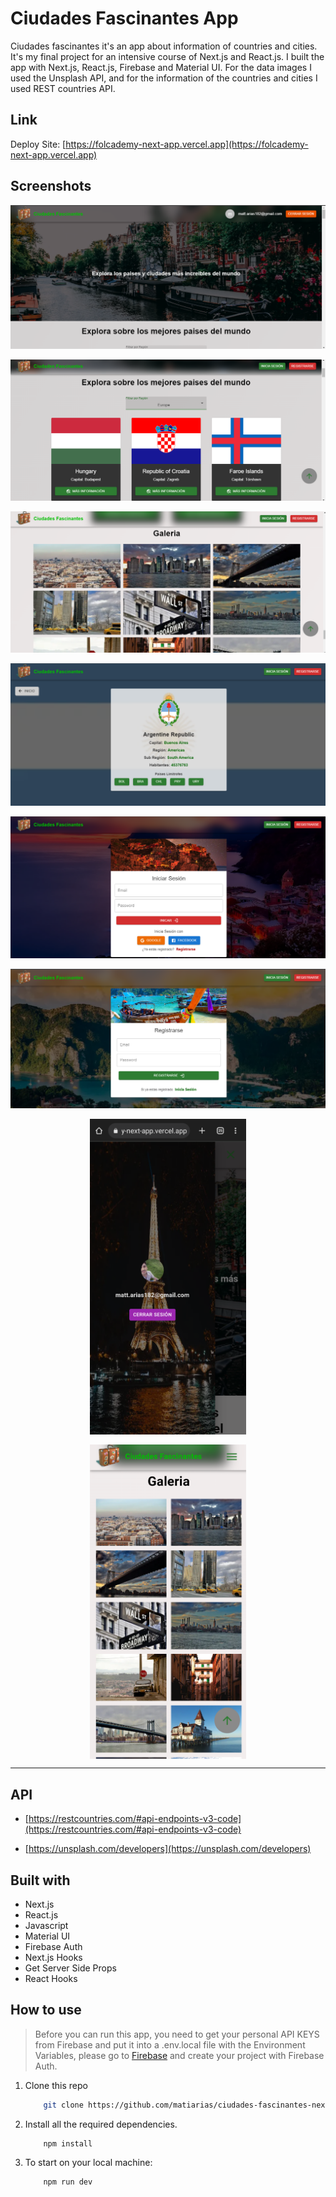 # Ciudades Fascinantes App

Ciudades fascinantes it's an app about information of countries and cities. It's my final project for an intensive course of Next.js and React.js. I built the app with Next.js, React.js, Firebase and Material UI. For the data images I used the Unsplash API, and for the information of the countries and cities I used REST countries API.

## Link

Deploy Site: [https://folcademy-next-app.vercel.app](https://folcademy-next-app.vercel.app)

## Screenshots

![ciudades-fascinantes-home](./public/screenshots/home-screenshot.png)

![ciudades-fascinantes-countries](./public/screenshots/countries-screenshot.png)

![ciudades-fascinantes-gallery](./public/screenshots/gallery-screenshot.png)

![ciudades-fascinantes-countries-information](./public/screenshots/country-information-screenshot.png)

![ciudades-fascinantes-login](./public/screenshots/login-screenshot.png)

![ciudades-fascinantes-signup](./public/screenshots/signup-sreenshot.png)

<div style="display: flex; justify-content: center; align-items: center; gap: 16px; flex-wrap:wrap">

<img alt="Mobile home screenshot" width="250px" src="./public/screenshots/mobile-home-sceenshot.png" />

<img alt="mobile gallery screenshot" width="250px" src="./public/screenshots/mobile-gallery-screenshot.png" />
</div>

---

## API

- [https://restcountries.com/#api-endpoints-v3-code](https://restcountries.com/#api-endpoints-v3-code)

- [https://unsplash.com/developers](https://unsplash.com/developers)

## Built with

- Next.js
- React.js
- Javascript
- Material UI
- Firebase Auth
- Next.js Hooks
- Get Server Side Props
- React Hooks

## How to use

> Before you can run this app, you need to get your personal API KEYS from Firebase and put it into a .env.local file with the Environment Variables, please go to [Firebase](https://firebase.google.com/) and create your project with Firebase Auth.

1. Clone this repo

   ```bash
       git clone https://github.com/matiarias/ciudades-fascinantes-next-js-app
   ```

2. Install all the required dependencies.

   ```bash
       npm install
   ```

3. To start on your local machine:

   ```bash
       npm run dev
   ```
